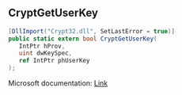## CryptGetUserKey

```csharp
[DllImport("Crypt32.dll", SetLastError = true)]
public static extern bool CryptGetUserKey(
   IntPtr hProv,
   uint dwKeySpec,
   ref IntPtr phUserKey
);
```

Microsoft documentation: [Link](https://docs.microsoft.com/en-us/windows/win32/api/wincrypt/nf-wincrypt-cryptgetuserkey)
